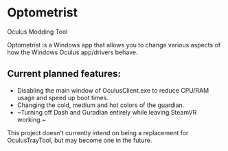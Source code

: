 # Optometrist
Oculus Modding Tool

Optometrist is a Windows app that allows you to change various aspects of how the Windows Oculus app/drivers behave.

## Current planned features:
- Disabling the main window of OculusClient.exe to reduce CPU/RAM usage and speed up boot times.
- Changing the cold, medium and hot colors of the guardian.
- ~Turning off Dash and Guradian entirely while leaving SteamVR working.~

This project doesn't currently intend on being a replacement for OculusTrayTool, but may become one in the future.
